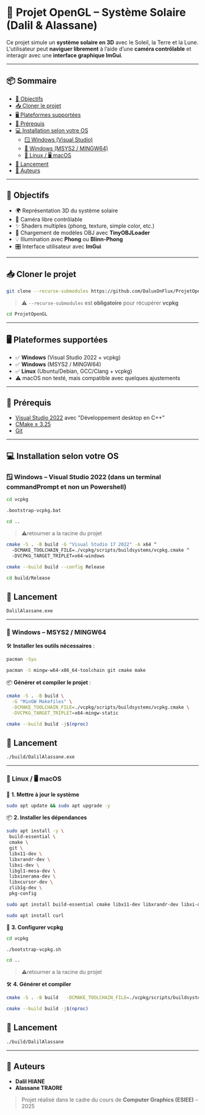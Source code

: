 # 🌌 Projet OpenGL – Système Solaire (Dalil & Alassane)

Ce projet simule un **système solaire en 3D** avec le Soleil, la Terre et la Lune. L'utilisateur peut **naviguer librement** à l’aide d’une **caméra contrôlable** et interagir avec une **interface graphique ImGui**.

---

## 📦 Sommaire

- [🎯 Objectifs](#-objectifs)
- [📥 Cloner le projet](#-cloner-le-projet)
- [🖥️ Plateformes supportées](#-plateformes-supportées)
- [🔧 Prérequis](#-prérequis)
- [💻 Installation selon votre OS](#-installation-selon-votre-os)
  - [🪟 Windows (Visual Studio)](#-windows--visual-studio)
  - [🧱 Windows (MSYS2 / MINGW64)](#-windows--msys2--mingw64)
  - [🐧 Linux / 🖥️ macOS](#-linux--macos)
- [🚀 Lancement](#-lancement)
- [🙌 Auteurs](#-auteurs)

---

## 🎯 Objectifs

- 🌍 Représentation 3D du système solaire
- 🔭 Caméra libre contrôlable
- ✨ Shaders multiples (phong, texture, simple color, etc.)
- 🧱 Chargement de modèles OBJ avec **TinyOBJLoader**
- 💡 Illumination avec **Phong** ou **Blinn-Phong**
- 🎛️ Interface utilisateur avec **ImGui**

---

## 📥 Cloner le projet

```bash
git clone --recurse-submodules https://github.com/DaluxOnFlux/ProjetOpenGL.git
```
> ⚠️ `--recurse-submodules` est **obligatoire** pour récupérer **vcpkg**

```bash
cd ProjetOpenGL
```

---

## 🖥️ Plateformes supportées

- ✅ **Windows** (Visual Studio 2022 + vcpkg)
- ✅ **Windows** (MSYS2 / MINGW64)
- ✅ **Linux** (Ubuntu/Debian, GCC/Clang + vcpkg)
- ⚠️ macOS non testé, mais compatible avec quelques ajustements

---

## 🔧 Prérequis

- [Visual Studio 2022](https://visualstudio.microsoft.com/fr/) avec "Développement desktop en C++"
- [CMake ≥ 3.25](https://cmake.org/download/)
- [Git](https://git-scm.com/)

---

## 💻 Installation selon votre OS

### 🪟 Windows – Visual Studio 2022 (dans un terminal commandPrompt et non un Powershell)

```bash
cd vcpkg
```
```bash
.bootstrap-vcpkg.bat
```

```bash
cd ..
```
> ⚠️retourner a la racine du projet

```bash
cmake -S . -B build -G "Visual Studio 17 2022" -A x64 ^
  -DCMAKE_TOOLCHAIN_FILE=./vcpkg/scripts/buildsystems/vcpkg.cmake ^
  -DVCPKG_TARGET_TRIPLET=x64-windows
```

```bash
cmake --build build --config Release
```
```bash
cd build/Release
```

## 🚀 Lancement

```bash
DalilAlassane.exe
```

---

### 🧱 Windows – MSYS2 / MINGW64

🛠️ **Installer les outils nécessaires** :

```bash
pacman -Syu
```
```bash
pacman -S mingw-w64-x86_64-toolchain git cmake make
```

📦 **Générer et compiler le projet** :

```bash
cmake -S . -B build \
  -G "MinGW Makefiles" \
  -DCMAKE_TOOLCHAIN_FILE=./vcpkg/scripts/buildsystems/vcpkg.cmake \
  -DVCPKG_TARGET_TRIPLET=x64-mingw-static
```

```bash
cmake --build build -j$(nproc)
```

## 🚀 Lancement

```bash
./build/DalilAlassane.exe
```

---

### 🐧 Linux / 🖥️ macOS

🔁 **1. Mettre à jour le système**

```bash
sudo apt update && sudo apt upgrade -y
```

📦 **2. Installer les dépendances**

```bash
sudo apt install -y \
 build-essential \
 cmake \
 git \
 libx11-dev \
 libxrandr-dev \
 libxi-dev \
 libgl1-mesa-dev \
 libxinerama-dev \
 libxcursor-dev \
 zlib1g-dev \
 pkg-config
```

```bash
sudo apt install build-essential cmake libx11-dev libxrandr-dev libxi-dev libgl1-mesa-dev libxinerama-dev libxcursor-dev
```

```bash
sudo apt install curl
```

🧱 **3. Configurer vcpkg**

```bash
cd vcpkg
```
```bash
./bootstrap-vcpkg.sh
```
```bash
cd ..
```
> ⚠️retourner a la racine du projet

🛠️ **4. Générer et compiler**

```bash
cmake -S . -B build   -DCMAKE_TOOLCHAIN_FILE=./vcpkg/scripts/buildsystems/vcpkg.cmake
```

```bash
cmake --build build -j$(nproc)
```

## 🚀 Lancement

```bash
./build/DalilAlassane
```

---


## 🙌 Auteurs

- **Dalil HIANE**  
- **Alassane TRAORE**

> Projet réalisé dans le cadre du cours de **Computer Graphics (ESIEE)** – 2025
